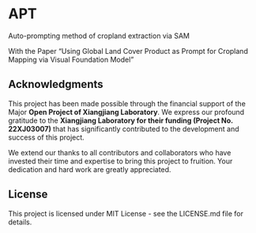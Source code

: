 # APT
Auto-prompting method of cropland extraction via SAM

With the Paper “Using Global Land Cover Product as Prompt for Cropland Mapping via Visual Foundation Model”

## Acknowledgments

This project has been made possible through the financial support of the Major **Open Project of Xiangjiang Laboratory**. We express our profound gratitude to the **Xiangjiang Laboratory for their funding (Project No. 22XJ03007)** that has significantly contributed to the development and success of this project.

We extend our thanks to all contributors and collaborators who have invested their time and expertise to bring this project to fruition. Your dedication and hard work are greatly appreciated.

## License

This project is licensed under MIT License - see the LICENSE.md file for details.
